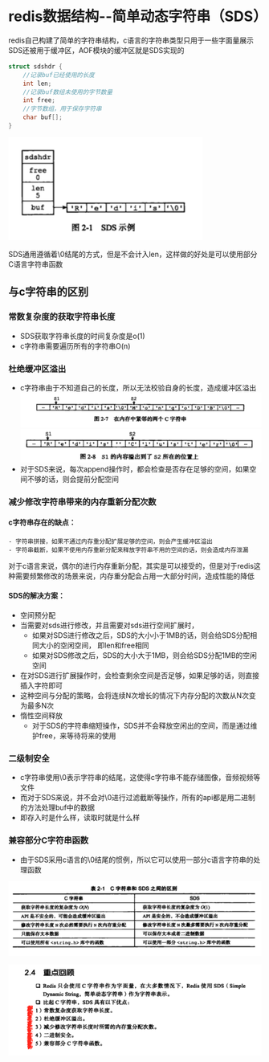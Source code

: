 # redis数据结构--简单动态字符串（SDS）
redis自己构建了简单的字符串结构，c语言的字符串类型只用于一些字面量展示    
SDS还被用于缓冲区，AOF模块的缓冲区就是SDS实现的
```c
struct sdshdr {
    //记录buf已经使用的长度
    int len;
    //记录buf数组未使用的字节数量
    int free;
    //字节数组，用于保存字符串
    char buf[];
}
```
![](/images/20181115155008537_833883931.png)

SDS通用遵循着\0结尾的方式，但是不会计入len，这样做的好处是可以使用部分C语言字符串函数
## 与c字符串的区别
### 常数复杂度的获取字符串长度
- SDS获取字符串长度的时间复杂度是o(1)    
- c字符串需要遍历所有的字符串O(n)    
### 杜绝缓冲区溢出
- c字符串由于不知道自己的长度，所以无法校验自身的长度，造成缓冲区溢出
![](/images/20181115160028745_608947995.png)
![](/images/20181115160043863_1829374010.png)
- 对于SDS来说，每次append操作时，都会检查是否存在足够的空间，如果空间不够的话，则会提前分配空间
### 减少修改字符串带来的内存重新分配次数
#### c字符串存在的缺点：
    - 字符串拼接，如果不通过内存重分配扩展足够的空间，则会产生缓冲区溢出
    - 字符串截断，如果不使用内存重新分配来释放字符串不用的空间的话，则会造成内存泄漏
 对于c语言来说，偶尔的进行内存重新分配，其实是可以接受的，但是对于redis这种需要频繁修改的场景来说，内存重分配会占用一大部分时间，造成性能的降低
#### SDS的解决方案：
- 空间预分配
- 当需要对sds进行修改，并且需要对sds进行空间扩展时，
    - 如果对SDS进行修改之后，SDS的大小小于1MB的话，则会给SDS分配相同大小的空闲空间， 即len和free相同
    - 如果对SDS修改之后，SDS的大小大于1MB，则会给SDS分配1MB的空闲空间
- 在对SDS进行扩展操作时，会检查剩余空间是否足够，如果足够的话，则直接插入字符即可
- 这种空间与分配的策略，会将连续N次增长的情况下内存分配的次数从N次变为最多N次
- 惰性空间释放
    - 对于SDS的字符串缩短操作，SDS并不会释放空闲出的空间，而是通过维护free，来等待将来的使用
### 二级制安全
- c字符串使用\0表示字符串的结尾，这使得c字符串不能存储图像，音频视频等文件
- 而对于SDS来说，并不会对\0进行过滤截断等操作，所有的api都是用二进制的方法处理buf中的数据    
- 即存入时是什么样，读取时就是什么样
### 兼容部分C字符串函数
- 由于SDS采用c语言的\0结尾的惯例，所以它可以使用一部分c语言字符串的处理函数

![](/images/20181115163544261_765611971.png)

![](/images/20181115163615120_2065867420.png)
